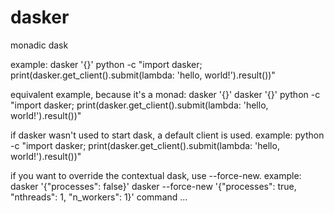 # dasker
monadic dask

example:
    dasker '{}' python -c "import dasker; print(dasker.get_client().submit(lambda: 'hello, world!').result())"

equivalent example, because it's a monad:
    dasker '{}' dasker '{}' python -c "import dasker; print(dasker.get_client().submit(lambda: 'hello, world!').result())"

if dasker wasn't used to start dask, a default client is used. example:
    python -c "import dasker; print(dasker.get_client().submit(lambda: 'hello, world!').result())"

if you want to override the contextual dask, use --force-new. example:
    dasker '{"processes": false}' dasker --force-new '{"processes": true, "nthreads": 1, "n_workers": 1}' command ...

